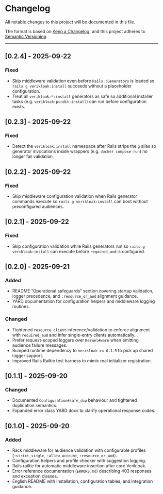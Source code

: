 # Changelog

All notable changes to this project will be documented in this file.

The format is based on [Keep a Changelog](https://keepachangelog.com/en/1.1.0/),
and this project adheres to [Semantic Versioning](https://semver.org/spec/v2.0.0.html).

---

## [0.2.4] - 2025-09-22

### Fixed
- Skip middleware validation even before `Rails::Generators` is loaded so `rails g verikloak:install` succeeds without a placeholder configuration.
- Treat all `verikloak:*:install` generators as safe so additional installer tasks (e.g. `verikloak:pundit:install`) can run before configuration exists.

## [0.2.3] - 2025-09-22

### Fixed
- Detect the `verikloak:install` namespace after Rails strips the `g` alias so generator invocations inside wrappers (e.g. `docker compose run`) no longer fail validation.

## [0.2.2] - 2025-09-22

### Fixed
- Skip middleware configuration validation when Rails generator commands execute so `rails g verikloak:install` can boot without preconfigured audiences.

## [0.2.1] - 2025-09-22

### Fixed
- Skip configuration validation while Rails generators run so `rails g verikloak:install` can execute before `required_aud` is configured.

## [0.2.0] - 2025-09-21

### Added
- README "Operational safeguards" section covering startup validation, logger precedence, and `:resource_or_aud` alignment guidance.
- YARD documentation for configuration helpers and middleware logging routines.

### Changed
- Tightened `resource_client` inference/validation to enforce alignment with `required_aud` and infer single-entry clients automatically.
- Prefer request-scoped loggers over `Kernel#warn` when emitting audience failure messages.
- Bumped runtime dependency to `verikloak >= 0.1.5` to pick up shared logger support.
- Improved Rails Railtie test harness to mimic real initializer registration.

## [0.1.1] - 2025-09-20

### Changed
- Documented `Configuration#safe_dup` behaviour and tightened duplication semantics.
- Expanded error class YARD docs to clarify operational response codes.

## [0.1.0] - 2025-09-20

### Added
- Rack middleware for audience validation with configurable profiles (`:strict_single`, `:allow_account`, `:resource_or_aud`).
- Configuration helpers and profile checker with suggestion logging.
- Rails railtie for automatic middleware insertion after core Verikloak.
- Error reference documentation (`ERRORS.md`) describing 403 responses and exception classes.
- English README with installation, configuration tables, and integration guidance.
